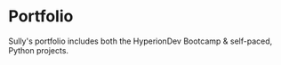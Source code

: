# Portfolio
Sully's portfolio includes both the HyperionDev Bootcamp &amp; self-paced, Python projects.
